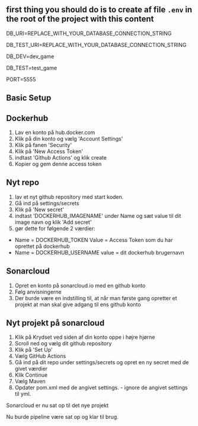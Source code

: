 ## first thing you should do is to create af file `.env` in the root of the project with this content

DB_URI=REPLACE_WITH_YOUR_DATABASE_CONNECTION_STRING

DB_TEST_URI=REPLACE_WITH_YOUR_DATABASE_CONNECTION_STRING

DB_DEV=dev_game

DB_TEST=test_game

PORT=5555


## Basic Setup

## Dockerhub
1. Lav en konto på hub.docker.com
2. Klik på din konto og vælg 'Account Settings'
3. Klik på fanen 'Security'
4. Klik på 'New Access Token'
5. indtast 'Github Actions' og klik create
6. Kopier og gem denne access token

## Nyt repo
1. lav et nyt github repository med start koden.
2. Gå ind på settings/secrets
3. Klik på 'New secret'
4. indtast 'DOCKERHUB_IMAGENAME' under Name og sæt value til dit image navn og klik 'Add secret'
5. gør dette for følgende 2 værdier:
* Name = DOCKERHUB_TOKEN   Value = Access Token som du har oprettet på dockerhub
* Name = DOCKERHUB_USERNAME   value = dit dockerhub brugernavn


## Sonarcloud
1. Opret en konto på sonarcloud.io med en github konto
2. Følg anvisningerne
3. Der burde være en indstilling til, at når man første gang opretter et projekt at man skal give adgang til ens github konto

## Nyt projekt på sonarcloud

1. Klik på Krydset ved siden af din konto oppe i højre hjørne
2. Scroll ned og vælg dit github repository
3. Klik på 'Set Up'
4. Vælg GitHub Actions
5. Gå ind på dit repo under settings/secrets og opret en ny secret med de givet værdier
6. Klik Continue
7. Vælg Maven
8. Opdater pom.xml med de angivet settings. - ignore de angivet settings til yml.

Sonarcloud er nu sat op til det nye projekt


Nu burde pipeline være sat op og klar til brug.


